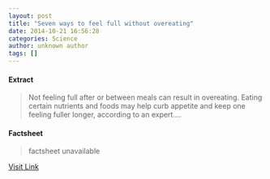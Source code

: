 ```yaml
---
layout: post
title: "Seven ways to feel full without overeating"
date: 2014-10-21 16:56:28
categories: Science
author: unknown author
tags: []
---
```



#### Extract
>Not feeling full after or between meals can result in overeating. Eating certain nutrients and foods may help curb appetite and keep one feeling fuller longer, according to an expert....

#### Factsheet
>factsheet unavailable

[Visit Link](http://feeds.sciencedaily.com/~r/sciencedaily/~3/9Z2c7DX5Q7A/141021125628.htm)


